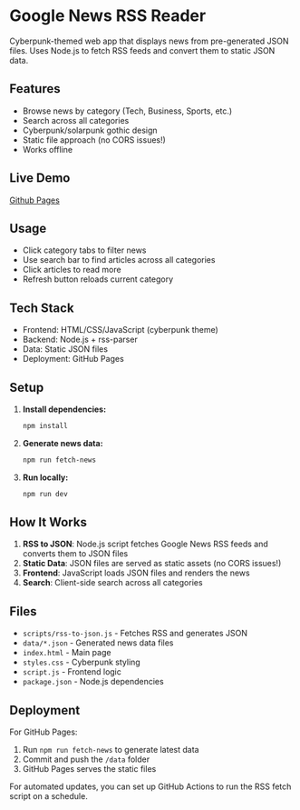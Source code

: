 # Google News RSS Reader

Cyberpunk-themed web app that displays news from pre-generated JSON files. Uses Node.js to fetch RSS feeds and convert them to static JSON data.

## Features

- Browse news by category (Tech, Business, Sports, etc.)
- Search across all categories
- Cyberpunk/solarpunk gothic design
- Static file approach (no CORS issues!)
- Works offline

## Live Demo

[Github Pages](https://kseniaiv.github.io/October2025/)

## Usage

- Click category tabs to filter news
- Use search bar to find articles across all categories
- Click articles to read more
- Refresh button reloads current category

## Tech Stack

- Frontend: HTML/CSS/JavaScript (cyberpunk theme)
- Backend: Node.js + rss-parser
- Data: Static JSON files
- Deployment: GitHub Pages

## Setup

1. **Install dependencies:**
   ```bash
   npm install
   ```

2. **Generate news data:**
   ```bash
   npm run fetch-news
   ```

3. **Run locally:**
   ```bash
   npm run dev
   ```

## How It Works

1. **RSS to JSON**: Node.js script fetches Google News RSS feeds and converts them to JSON files
2. **Static Data**: JSON files are served as static assets (no CORS issues!)
3. **Frontend**: JavaScript loads JSON files and renders the news
4. **Search**: Client-side search across all categories

## Files

- `scripts/rss-to-json.js` - Fetches RSS and generates JSON
- `data/*.json` - Generated news data files
- `index.html` - Main page
- `styles.css` - Cyberpunk styling
- `script.js` - Frontend logic
- `package.json` - Node.js dependencies

## Deployment

For GitHub Pages:
1. Run `npm run fetch-news` to generate latest data
2. Commit and push the `/data` folder
3. GitHub Pages serves the static files

For automated updates, you can set up GitHub Actions to run the RSS fetch script on a schedule.